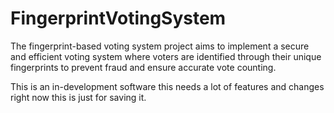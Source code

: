 # FingerprintVotingSystem
 
The fingerprint-based voting system project aims to implement a secure and efficient voting system where voters are identified through their unique fingerprints to prevent fraud and ensure accurate vote counting.


This is an in-development software this needs a lot of features and changes right now this is just for saving it.
